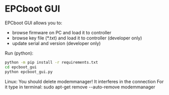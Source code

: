 # EPCboot GUI 

EPCboot GUI allows you to:
* browse firmware on PC and load it to controller
* browse key file (*.txt) and load it to controller (developer only)
* update serial and version (developer only)

Run (python):
```bash
python -m pip install -r requirements.txt
cd epcboot_gui
python epcboot_gui.py
```

Linux:
You should delete modemmanager! It interferes in the connection
For it type in terminal: sudo apt-get remove --auto-remove modemmanager
